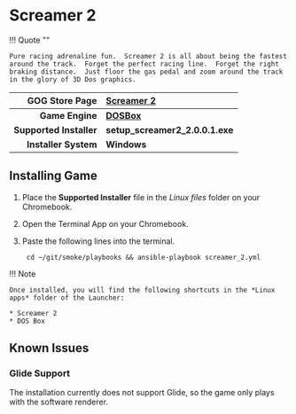 # Screamer 2

!!! Quote ""

    Pure racing adrenaline fun.  Screamer 2 is all about being the fastest around the track.  Forget the perfect racing line.  Forget the right braking distance.  Just floor the gas pedal and zoom around the track in the glory of 3D Dos graphics.  

| GOG Store Page | [Screamer 2](https://www.gog.com/game/screamer_2) |
|--:|:--|
| **Game Engine** | **[DOSBox](https://www.dosbox.com/)** |
| **Supported Installer** | **setup_screamer2_2.0.0.1.exe** |
| **Installer System** | **Windows** |

## Installing Game
1. Place the **Supported Installer** file in the *Linux files* folder on your Chromebook.
1. Open the Terminal App on your Chromebook.
1. Paste the following lines into the terminal.

        cd ~/git/smoke/playbooks && ansible-playbook screamer_2.yml

!!! Note

    Once installed, you will find the following shortcuts in the *Linux apps* folder of the Launcher:
    
    * Screamer 2
    * DOS Box

## Known Issues

### Glide Support
The installation currently does not support Glide, so the game only plays with the software renderer.
